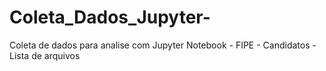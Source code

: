 # Coleta_Dados_Jupyter-
Coleta de dados para analise com Jupyter Notebook - FIPE - Candidatos - Lista de arquivos
